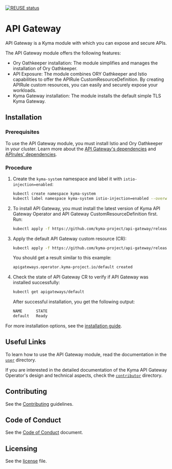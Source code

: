 [![REUSE status](https://api.reuse.software/badge/github.com/kyma-project/api-gateway)](https://api.reuse.software/info/github.com/kyma-project/api-gateway)

# API Gateway

API Gateway is a Kyma module with which you can expose and secure APIs.


The API Gateway module offers the following features:

- Ory Oathkeeper installation: The module simplifies and manages the installation of Ory Oathkeeper.
- API Exposure: The module combines ORY Oathkeeper and Istio capabilities to offer the APIRule CustomResourceDefinition. By creating APIRule custom resources, you can easily and securely expose your workloads.
- Kyma Gateway installation: The module installs the default simple TLS Kyma Gateway.

## Installation

### Prerequisites

To use the API Gateway module, you must install Istio and Ory Oathkeeper in your cluster. Learn more about the [API Gateway's dependencies](./docs/contributor/01-20-api-gateway-dependencies.md) and [APIrules' dependencies](./docs/contributor/01-30-api-rule-dependencies.md).

### Procedure
1. Create the `kyma-system` namespace and label it with `istio-injection=enabled`:

   ```bash
   kubectl create namespace kyma-system
   kubectl label namespace kyma-system istio-injection=enabled --overwrite
   ```

2. To install API Gateway, you must install the latest version of Kyma API Gateway Operator and API Gateway CustomResourceDefinition first. Run:

   ```bash
   kubectl apply -f https://github.com/kyma-project/api-gateway/releases/latest/download/api-gateway-manager.yaml
   ```

3. Apply the default API Gateway custom resource (CR):

   ```bash
   kubectl apply -f https://github.com/kyma-project/api-gateway/releases/latest/download/apigateway-default-cr.yaml
   ```

   You should get a result similar to this example:

   ```bash
   apigateways.operator.kyma-project.io/default created
   ```

4. Check the state of API Gateway CR to verify if API Gateway was installed successfully:

   ```bash
   kubectl get apigateways/default
   ```

   After successful installation, you get the following output:

   ```bash
   NAME      STATE
   default   Ready
   ```

For more installation options, see the [installation guide](./docs/contributor/01-00-installation.md).

## Useful Links

To learn how to use the API Gateway module, read the documentation in the [`user`](./docs/user/) directory.

If you are interested in the detailed documentation of the Kyma API Gateway Operator's design and technical aspects, check the [`contributor`](./docs/contributor/) directory.

## Contributing
<!--- mandatory section - do not change this! --->

See the [Contributing](CONTRIBUTING.md) guidelines.

## Code of Conduct
<!--- mandatory section - do not change this! --->

See the [Code of Conduct](CODE_OF_CONDUCT.md) document.

## Licensing
<!--- mandatory section - do not change this! --->

See the [license](./LICENSE) file.
